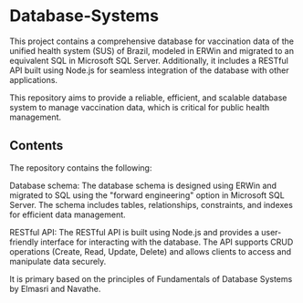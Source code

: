 # Database-Systems

This project contains a comprehensive database for vaccination data of the unified health system (SUS) of Brazil, modeled in ERWin and migrated to an equivalent SQL in Microsoft SQL Server.
Additionally, it includes a RESTful API built using Node.js for seamless integration of the database with other applications.

This repository aims to provide a reliable, efficient, and scalable database system to manage vaccination data, which is critical for public health management.

## Contents

The repository contains the following:

Database schema: The database schema is designed using ERWin and migrated to SQL using the "forward engineering" option in Microsoft SQL Server. The schema includes tables, relationships, constraints, and indexes for efficient data management.

RESTful API: The RESTful API is built using Node.js and provides a user-friendly interface for interacting with the database. The API supports CRUD operations (Create, Read, Update, Delete) and allows clients to access and manipulate data securely.

It is primary based on the principles of Fundamentals of Database Systems by Elmasri and Navathe.
